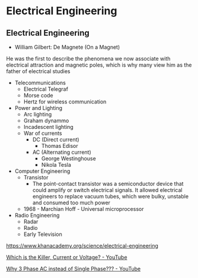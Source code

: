 # Electrical Engineering

## Electrical Engineering

- William Gilbert: De Magnete (On a Magnet)

He was the first to describe the phenomena we now associate with electrical attraction and magnetic poles, which is why many view him as the father of electrical studies

- Telecommunications
  - Electrical Telegraf
  - Morse code
  - Hertz for wireless communication
- Power and Lighting
  - Arc lighting
  - Graham dynammo
  - Incadescent lighting
  - War of currents
    - DC (Direct current)
      - Thomas Edisor
    - AC (Alternating current)
      - George Westinghouse
      - Nikola Tesla
- Computer Engineering
  - Transistor
    - The point-contact transistor was a semiconductor device that could amplify or switch electrical signals. It allowed electrical engineers to replace vacuum tubes, which were bulky, unstable and consumed too much power
  - 1968 - Marchian Hoff - Universal microprocessor
- Radio Engineering
  - Radar
  - Radio
  - Early Television

<https://www.khanacademy.org/science/electrical-engineering>

[Which is the Killer, Current or Voltage? - YouTube](https://www.youtube.com/watch?v=XDf2nhfxVzg)

[Why 3 Phase AC instead of Single Phase??? - YouTube](https://www.youtube.com/watch?v=quABfe4Ev3s)
